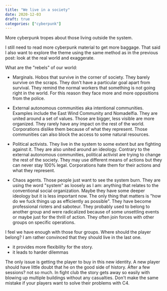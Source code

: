 ```yaml
---
title: "We live in a society"
date: 2020-12-03
draft: true
categories: ["cyberpunk"]
---
```


More cyberpunk tropes about those living outside the system.

<!-- more -->

I still need to read more cyberpunk material to get more baggage. That said I
also want to explore the theme using the same method as in the previous post:
look at the real world and exaggerate.

What are the "rebels" of our world:

- Marginals. Hobos that survive in the corner of society. They barely survive on
  the scraps. They don't have a particular goal apart from survival. They remind
  the normal workers that something is not going right in the world. For this
  reason they face more and more oppositions from the police.

- External autonomous communities aka intentional communities. Examples include
  the East Wind Community and Nomadelfia. They are united around a set of
  values. Those are bigger, less visible are more organized. They rarely have
  any impact on the rest of the world. Corporations dislike them because of what
  they represent. Those communities can also block the access to some natural
  resources.

- Political activists. They live in the system to some extent but are fighting
  against it. They are also united around an ideology. Contrary to the external
  autonomous communities, political activist are trying to change the rest of
  the society. They may use different means of actions but they can never stay
  100% legal. Corporations hate them for their actions and what they represent.

- Chaos agents. Those people just want to see the system burn. They are using
  the word "system" as loosely as I am: anything that relates to the
  conventional social organization. Maybe they have some deeper ideology but it
  is less important now. The only thing that matters is "how do we fuck things
  up as efficiently as possible". They have become professional rioters and
  saboteur. They probably used to belong to another group and were radicalized
  because of some unsettling events or maybe just for the thrill of action. They
  often join forces with other groups on specific operations.

I feel we have enough with those four groups. Where should the player belong? I
am rather convinced that they should live in the last one.

- it provides more flexibility for the story.
- it leads to harder dilemmas

The only issue is getting the player to buy in this new identity. A new player
should have little doubt that he on the good side of history. After a few
sessions? not so much. In fight club the story gets away so easily with blowing
up multiple buildings without any casualties. Don't make the same mistake if
your players want to solve their problems with C4.
